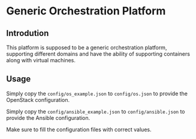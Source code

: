 # Generic Orchestration Platform

## Introdution
This platform is supposed to be a generic orchestration platform, 
supporting different domains and have the ability of supporting containers
along with virtual machines.

## Usage
Simply copy the ```config/os_example.json``` to ```config/os.json``` to
provide the OpenStack configuration.

Simply copy the ```config/ansible_example.json``` to ```config/ansible.json``` to
provide the Ansible configuration.

Make sure to fill the configuration files with correct values.
